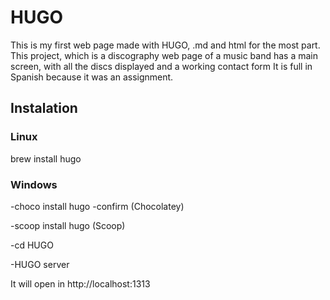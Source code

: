 # HUGO
This is my first web page made with HUGO, .md and html for the most part.
This project, which is a discography web page of a music band has a main screen,
with all the discs displayed and a working contact form
It is full in Spanish because it was an assignment.

## Instalation
### Linux
brew install hugo
### Windows
-choco install hugo -confirm (Chocolatey)

-scoop install hugo (Scoop)

-cd HUGO

-HUGO server

It will open in http://localhost:1313
